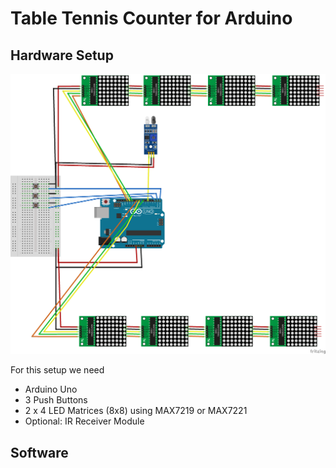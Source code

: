 # Table Tennis Counter for Arduino

## Hardware Setup
![Layout](Layout/TableTennisLayout.png)

For this setup we need
* Arduino Uno
* 3 Push Buttons
* 2 x 4 LED Matrices (8x8) using MAX7219 or MAX7221
* Optional: IR Receiver Module

## Software
